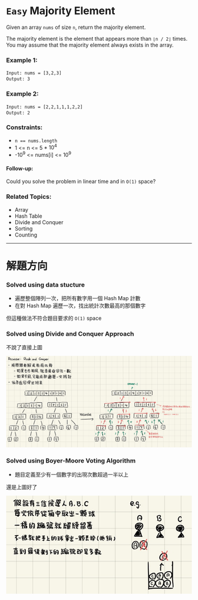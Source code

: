 # `Easy` Majority Element

Given an array `nums` of size `n`, return the majority element.

The majority element is the element that appears more than `⌊n / 2⌋` times. You may assume that the majority element always exists in the array.

### Example 1:

```
Input: nums = [3,2,3]
Output: 3
```

### Example 2:

```
Input: nums = [2,2,1,1,1,2,2]
Output: 2
```

### Constraints:

- `n == nums.length`
- 1 <= n <= 5 * $10^4$
- -$10^9$ <= nums[i] <= $10^9$
 
#### Follow-up:

Could you solve the problem in linear time and in `O(1)` space?

### Related Topics:

- Array
- Hash Table
- Divide and Conquer
- Sorting
- Counting

---

# 解題方向

### Solved using data stucture

- 遍歷整個陣列一次，把所有數字用一個 Hash Map 計數
- 在對 Hash Map 遍歷一次，找出統計次數最高的那個數字

但這種做法不符合題目要求的 `O(1)` space

### Solved using Divide and Conquer Approach

不說了直接上圖

![image](./image/divide_and_conquer.jpg)

### Solved using Boyer-Moore Voting Algorithm

- 題目定義至少有一個數字的出現次數超過一半以上

還是上圖好了

![image](./image/boyer_moore_voting.jpg)